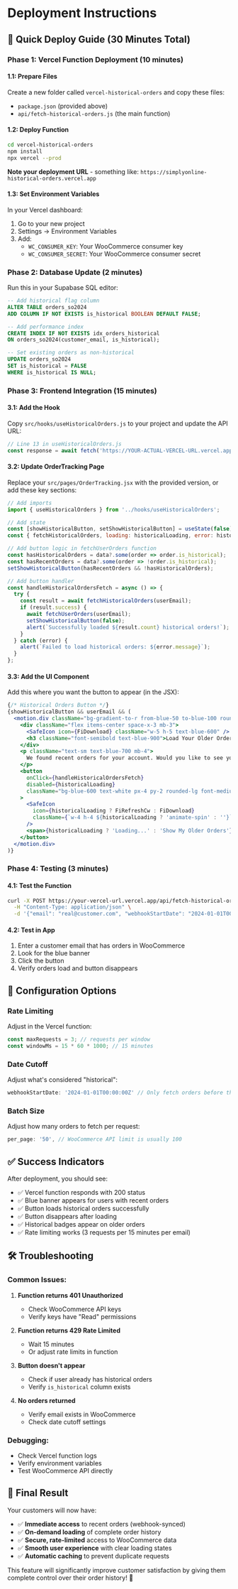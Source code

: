 # Deployment Instructions

## 🚀 **Quick Deploy Guide (30 Minutes Total)**

### **Phase 1: Vercel Function Deployment (10 minutes)**

#### **1.1: Prepare Files**
Create a new folder called `vercel-historical-orders` and copy these files:
- `package.json` (provided above)
- `api/fetch-historical-orders.js` (the main function)

#### **1.2: Deploy Function**
```bash
cd vercel-historical-orders
npm install
npx vercel --prod
```

**Note your deployment URL** - something like: `https://simplyonline-historical-orders.vercel.app`

#### **1.3: Set Environment Variables**
In your Vercel dashboard:
1. Go to your new project
2. Settings → Environment Variables
3. Add:
   - `WC_CONSUMER_KEY`: Your WooCommerce consumer key
   - `WC_CONSUMER_SECRET`: Your WooCommerce consumer secret

### **Phase 2: Database Update (2 minutes)**

Run this in your Supabase SQL editor:
```sql
-- Add historical flag column
ALTER TABLE orders_so2024 
ADD COLUMN IF NOT EXISTS is_historical BOOLEAN DEFAULT FALSE;

-- Add performance index
CREATE INDEX IF NOT EXISTS idx_orders_historical 
ON orders_so2024(customer_email, is_historical);

-- Set existing orders as non-historical
UPDATE orders_so2024 
SET is_historical = FALSE 
WHERE is_historical IS NULL;
```

### **Phase 3: Frontend Integration (15 minutes)**

#### **3.1: Add the Hook**
Copy `src/hooks/useHistoricalOrders.js` to your project and update the API URL:

```javascript
// Line 13 in useHistoricalOrders.js
const response = await fetch('https://YOUR-ACTUAL-VERCEL-URL.vercel.app/api/fetch-historical-orders', {
```

#### **3.2: Update OrderTracking Page**
Replace your `src/pages/OrderTracking.jsx` with the provided version, or add these key sections:

```javascript
// Add imports
import { useHistoricalOrders } from '../hooks/useHistoricalOrders';

// Add state
const [showHistoricalButton, setShowHistoricalButton] = useState(false);
const { fetchHistoricalOrders, loading: historicalLoading, error: historicalError } = useHistoricalOrders();

// Add button logic in fetchUserOrders function
const hasHistoricalOrders = data?.some(order => order.is_historical);
const hasRecentOrders = data?.some(order => !order.is_historical);
setShowHistoricalButton(hasRecentOrders && !hasHistoricalOrders);

// Add button handler
const handleHistoricalOrdersFetch = async () => {
  try {
    const result = await fetchHistoricalOrders(userEmail);
    if (result.success) {
      await fetchUserOrders(userEmail);
      setShowHistoricalButton(false);
      alert(`Successfully loaded ${result.count} historical orders!`);
    }
  } catch (error) {
    alert(`Failed to load historical orders: ${error.message}`);
  }
};
```

#### **3.3: Add the UI Component**
Add this where you want the button to appear (in the JSX):

```jsx
{/* Historical Orders Button */}
{showHistoricalButton && userEmail && (
  <motion.div className="bg-gradient-to-r from-blue-50 to-blue-100 rounded-xl p-4 border border-blue-200">
    <div className="flex items-center space-x-3 mb-3">
      <SafeIcon icon={FiDownload} className="w-5 h-5 text-blue-600" />
      <h3 className="font-semibold text-blue-900">Load Your Older Orders</h3>
    </div>
    <p className="text-sm text-blue-700 mb-4">
      We found recent orders for your account. Would you like to see your complete order history?
    </p>
    <button
      onClick={handleHistoricalOrdersFetch}
      disabled={historicalLoading}
      className="bg-blue-600 text-white px-4 py-2 rounded-lg font-medium hover:bg-blue-700 transition-colors disabled:opacity-50 disabled:cursor-not-allowed flex items-center space-x-2"
    >
      <SafeIcon 
        icon={historicalLoading ? FiRefreshCw : FiDownload} 
        className={`w-4 h-4 ${historicalLoading ? 'animate-spin' : ''}`} 
      />
      <span>{historicalLoading ? 'Loading...' : 'Show My Older Orders'}</span>
    </button>
  </motion.div>
)}
```

### **Phase 4: Testing (3 minutes)**

#### **4.1: Test the Function**
```bash
curl -X POST https://your-vercel-url.vercel.app/api/fetch-historical-orders \
  -H "Content-Type: application/json" \
  -d '{"email": "real@customer.com", "webhookStartDate": "2024-01-01T00:00:00Z"}'
```

#### **4.2: Test in App**
1. Enter a customer email that has orders in WooCommerce
2. Look for the blue banner
3. Click the button
4. Verify orders load and button disappears

## 🔧 **Configuration Options**

### **Rate Limiting**
Adjust in the Vercel function:
```javascript
const maxRequests = 3; // requests per window
const windowMs = 15 * 60 * 1000; // 15 minutes
```

### **Date Cutoff**
Adjust what's considered "historical":
```javascript
webhookStartDate: '2024-01-01T00:00:00Z' // Only fetch orders before this date
```

### **Batch Size**
Adjust how many orders to fetch per request:
```javascript
per_page: '50', // WooCommerce API limit is usually 100
```

## ✅ **Success Indicators**

After deployment, you should see:
- ✅ Vercel function responds with 200 status
- ✅ Blue banner appears for users with recent orders
- ✅ Button loads historical orders successfully
- ✅ Button disappears after loading
- ✅ Historical badges appear on older orders
- ✅ Rate limiting works (3 requests per 15 minutes per email)

## 🛠 **Troubleshooting**

### **Common Issues:**

1. **Function returns 401 Unauthorized**
   - Check WooCommerce API keys
   - Verify keys have "Read" permissions

2. **Function returns 429 Rate Limited**
   - Wait 15 minutes
   - Or adjust rate limits in function

3. **Button doesn't appear**
   - Check if user already has historical orders
   - Verify `is_historical` column exists

4. **No orders returned**
   - Verify email exists in WooCommerce
   - Check date cutoff settings

### **Debugging:**
- Check Vercel function logs
- Verify environment variables
- Test WooCommerce API directly

## 🎯 **Final Result**

Your customers will now have:
- ✅ **Immediate access** to recent orders (webhook-synced)
- ✅ **On-demand loading** of complete order history
- ✅ **Secure, rate-limited** access to WooCommerce data
- ✅ **Smooth user experience** with clear loading states
- ✅ **Automatic caching** to prevent duplicate requests

This feature will significantly improve customer satisfaction by giving them complete control over their order history! 🚀